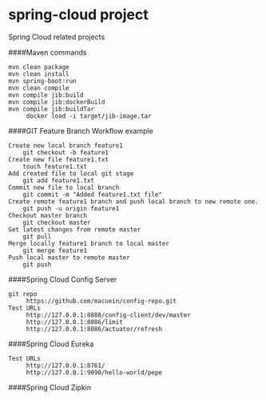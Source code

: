 # spring-cloud project
Spring Cloud related projects

####Maven commands
```
mvn clean package
mvn clean install
mvn spring-boot:run
mvn clean compile
mvn compile jib:build
mvn compile jib:dockerBuild
mvn compile jib:buildTar
     docker load -i target/jib-image.tar
```

####GIT Feature Branch Workflow example
```
Create new local branch feature1
	git checkout -b feature1
Create new file feature1.txt
	touch feature1.txt
Add created file to local git stage
	git add feature1.txt
Commit new file to local branch
	git commit -m "Added feature1.txt file"
Create remote feature1 branch and push local branch to new remote one.
	git push -u origin feature1 
Checkout master branch
	git checkout master
Get latest changes from remote master
	git pull
Merge locally feature1 branch to local master
	git merge feature1
Push local master to remote master
	git push
```

####Spring Cloud Config Server
```
git repo
     https://github.com/macuein/config-repo.git
Test URLs
     http://127.0.0.1:8888/config-client/dev/master
     http://127.0.0.1:8086/limit
     http://127.0.0.1:8086/actuator/refresh
```

####Spring Cloud Eureka
```
Test URLs
     http://127.0.0.1:8761/
     http://127.0.0.1:9090/hello-world/pepe
```


####Spring Cloud Zipkin
```


```




